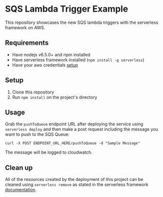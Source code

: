 # SQS Lambda Trigger Example
This repository showcases the new SQS lambda triggers with the serverless framework on AWS.

## Requirements
- Have nodejs v6.5.0+ and npm installed
- Have serverless framework installed (`npm install -g serverless`)
- Have your aws credentials [setup](https://serverless.com/framework/docs/providers/aws/guide/credentials/)

## Setup
1. Clone this repository
2. Run `npm install` on the project's directory

## Usage
Grab the `pushToQueue` endpoint URL after deploying the service using `serverless deploy` and then make a post request including the message you want to push to the SQS Queue:

    curl -X POST ENDPOINT_URL_HERE/pushToQueue -d "Sample Message"

The message will be logged to cloudwatch.

## Clean up
All of the resources created by the deployment of this project can be cleaned using `serverless remove` as stated in the serverless framework [documentation](https://serverless.com/framework/docs/providers/aws/guide/quick-start/#cleanup).

